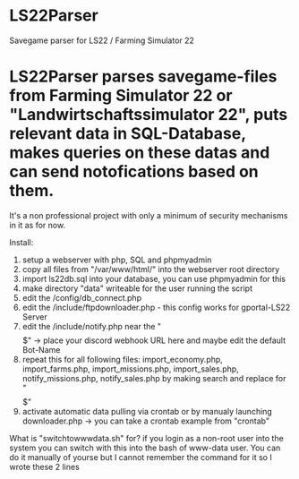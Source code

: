 # LS22Parser
Savegame parser for LS22 / Farming Simulator 22

# LS22Parser parses savegame-files from Farming Simulator 22 or "Landwirtschaftssimulator 22", puts relevant data in SQL-Database, makes queries on these datas and can send notofications based on them.

It's a non professional project with only a minimum of security mechanisms in it as for now. 

Install:
1. setup a webserver with php, SQL and phpmyadmin
2. copy all files from "/var/www/html/" into the webserver root directory
3. import ls22db.sql into your database, you can use phpmyadmin for this
4. make directory "data" writeable for the user running the script
5. edit the /config/db_connect.php
6. edit the /include/ftpdownloader.php - this config works for gportal-LS22 Server
7. edit the /include/notify.php near the "$$$$$$$$$$$$$$$$$$$$$$$$$$$$$$$$$$$$$$$$$$$$$" -> place your discord webhook URL here and maybe edit the default Bot-Name
8. repeat this for all following files: import_economy.php, import_farms.php, import_missions.php, import_sales.php, notify_missions.php, notify_sales.php by making search and replace for "$$$$$$$$$$$$$$$$$$$$$$$$$$$$$$$$$$$$$$$$$$$$$"
9. activate automatic data pulling via crontab or by manualy launching downloader.php -> you can take a crontab example from "crontab"

What is "switchtowwwdata.sh" for? if you login as a non-root user into the system you can switch with this into the bash of www-data user. You can do it manually of yourse but I cannot remember the command for it so I wrote these 2 lines
